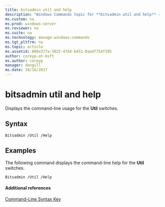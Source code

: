 ```yaml
---
title: bitsadmin util and help
description: "Windows Commands topic for **bitsadmin util and help** - Displays the command-line usage for the **Util** switches."
ms.custom: na
ms.prod: windows-server
ms.reviewer: na
ms.suite: na
ms.technology: manage-windows-commands
ms.tgt_pltfrm: na
ms.topic: article
ms.assetid: 806e377a-3022-4764-b451-0aa4f754f195
author: coreyp-at-msft
ms.author: coreyp
manager: dongill
ms.date: 10/16/2017
---
```


# bitsadmin util and help



Displays the command-line usage for the **Util** switches.

## Syntax

```
Bitsadmin /Util /Help 
```

## <a name="BKMK_examples"></a>Examples

The following command displays the command-line help for the **Util** switches.
```
Bitsadmin /Util /Help
```

#### Additional references

[Command-Line Syntax Key](command-line-syntax-key.md)